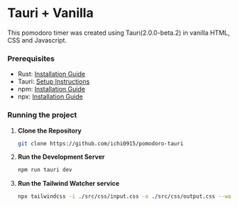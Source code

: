 # Tauri + Vanilla

This pomodoro timer was created using Tauri(2.0.0-beta.2) in vanilla HTML, CSS and Javascript.

### Prerequisites

- Rust: [Installation Guide](https://www.rust-lang.org/tools/install)
- Tauri: [Setup Instructions](https://tauri.app/v1/guides/getting-started/prerequisites)
- npm: [Installation Guide](https://docs.npmjs.com/downloading-and-installing-node-js-and-npm)
- npx: [Installation Guide](https://www.npmjs.com/package/npx)

### Running the project

1. **Clone the Repository**

   ```bash
   git clone https://github.com/ichi0915/pomodoro-tauri
   ```

2. **Run the Development Server**

   ```bash
   npm run tauri dev
   ```

3. **Run the Tailwind Watcher service**

   ```bash
   npx tailwindcss -i ./src/css/input.css -o ./src/css/output.css --watch
   ```
